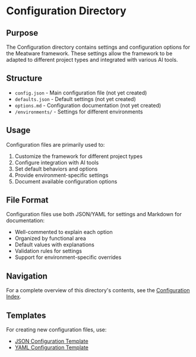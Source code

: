 # Configuration Directory

## Purpose

The Configuration directory contains settings and configuration options for the Meatware framework. These settings allow the framework to be adapted to different project types and integrated with various AI tools.

## Structure

- `config.json` - Main configuration file (not yet created)
- `defaults.json` - Default settings (not yet created)
- `options.md` - Configuration documentation (not yet created)
- `/environments/` - Settings for different environments

## Usage

Configuration files are primarily used to:
1. Customize the framework for different project types
2. Configure integration with AI tools
3. Set default behaviors and options
4. Provide environment-specific settings
5. Document available configuration options

## File Format

Configuration files use both JSON/YAML for settings and Markdown for documentation:
- Well-commented to explain each option
- Organized by functional area
- Default values with explanations
- Validation rules for settings
- Support for environment-specific overrides

## Navigation

For a complete overview of this directory's contents, see the [Configuration Index](index.md).

## Templates

For creating new configuration files, use:
- [JSON Configuration Template](/templates/config/_template.json)
- [YAML Configuration Template](/templates/config/_template.yaml)